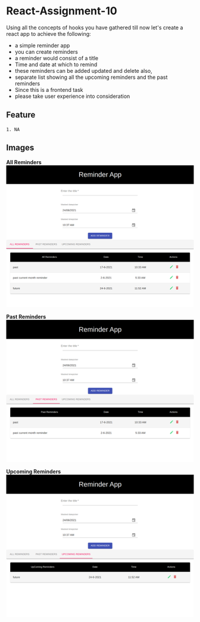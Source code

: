 # React-Assignment-10
Using all the concepts of hooks you have gathered till now let's create a react app to achieve the following:  
* a simple reminder app  
* you can create reminders  
* a reminder would consist of a title  
* Time and date at which to remind   
* these reminders can be added updated and delete  also, 
* separate list showing all the upcoming reminders and the past reminders  
* Since this is a frontend task  
* please take user experience into consideration 


## Feature
```
1. NA
```

## Images

**All Reminders**
![image](./src/assets/all-reminders.png)

**Past Reminders**
![image](./src/assets/past-reminders.png)

**Upcoming Reminders**
![image](./src/assets/upcoming-reminders.png)
